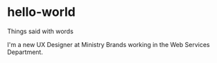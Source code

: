 # hello-world
Things said with words

I'm a new UX Designer at Ministry Brands working in the Web Services Department. 
